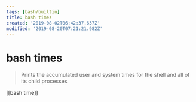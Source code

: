 ```yaml
---
tags: [bash/builtin]
title: bash times
created: '2019-08-02T06:42:37.637Z'
modified: '2019-08-20T07:21:21.982Z'
---
```


# bash times

> Prints the accumulated user and system times for the shell and all of its child processes

[[bash time]]
